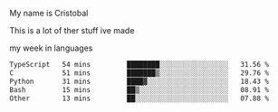 My name is Cristobal

This is a lot of ther stuff ive made

my week in languages
<!--START_SECTION:waka-->

```txt
TypeScript   54 mins         ████████░░░░░░░░░░░░░░░░░   31.56 %
C            51 mins         ███████▒░░░░░░░░░░░░░░░░░   29.76 %
Python       31 mins         ████▓░░░░░░░░░░░░░░░░░░░░   18.43 %
Bash         15 mins         ██▒░░░░░░░░░░░░░░░░░░░░░░   08.91 %
Other        13 mins         ██░░░░░░░░░░░░░░░░░░░░░░░   07.88 %
```

<!--END_SECTION:waka-->
